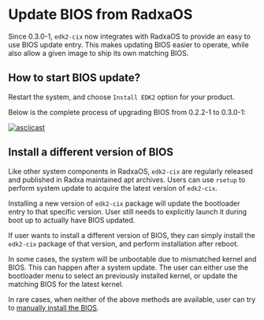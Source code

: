 # Update BIOS from RadxaOS

Since 0.3.0-1, `edk2-cix` now integrates with RadxaOS to provide an easy to use
BIOS update entry. This makes updating BIOS easier to operate, while also allow
a given image to ship its own matching BIOS.

## How to start BIOS update?

Restart the system, and choose `Install EDK2` option for your product.

Below is the complete process of upgrading BIOS from 0.2.2-1 to 0.3.0-1:

[![asciicast](https://asciinema.org/a/9uKAUpFuZu2ggUhOXaw4Rf2S2.svg)](https://asciinema.org/a/9uKAUpFuZu2ggUhOXaw4Rf2S2)

## Install a different version of BIOS

Like other system components in RadxaOS, `edk2-cix` are regularly released and
published in Radxa maintained apt archives. Users can use `rsetup` to perform
system update to acquire the latest version of `edk2-cix`.

Installing a new version of `edk2-cix` package will update the bootloader entry
to that specific version. User still needs to explicitly launch it during boot
up to actually have BIOS updated.

If user wants to install a different version of BIOS, they can simply install
the `edk2-cix` package of that version, and perform installation after reboot.

In some cases, the system will be unbootable due to mismatched kernel and BIOS.
This can happen after a system update. The user can either use the bootloader
menu to select an previously installed kernel, or update the matching BIOS for
the latest kernel.

In rare cases, when neither of the above methods are available, user can try to
[manually install the BIOS](./install.md).
